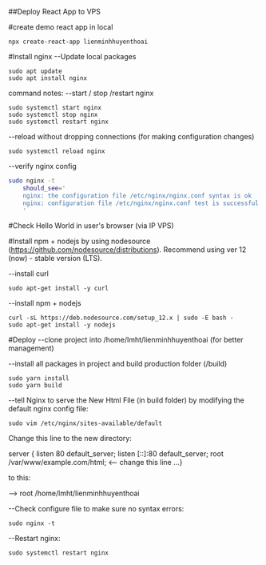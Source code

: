 ##Deploy React App to VPS

#create demo react app in local
```
npx create-react-app lienminhhuyenthoai
```

#Install nginx
--Update local packages 
```
sudo apt update
sudo apt install nginx
```

command notes: 
--start / stop /restart nginx
```
sudo systemctl start nginx
sudo systemctl stop nginx
sudo systemctl restart nginx
```

--reload without dropping connections (for making configuration changes)
```
sudo systemctl reload nginx
```

--verify nginx config
```bash
sudo nginx -t
    should_see='
    nginx: the configuration file /etc/nginx/nginx.conf syntax is ok
    nginx: configuration file /etc/nginx/nginx.conf test is successful
    '
```


#Check Hello World in user's browser (via IP VPS)

#Install npm + nodejs by using nodesource (https://github.com/nodesource/distributions).
Recommend using ver 12 (now) - stable version (LTS).

--install curl
```
sudo apt-get install -y curl
```

--install npm + nodejs 
```
curl -sL https://deb.nodesource.com/setup_12.x | sudo -E bash -
sudo apt-get install -y nodejs
```


#Deploy
--clone project into /home/lmht/lienminhhuyenthoai (for better management)

--install all packages in project and build production folder (/build)
```
sudo yarn install
sudo yarn build
```

--tell Nginx to serve the New Html File (in build folder) by modifying the default nginx config file:
```
sudo vim /etc/nginx/sites-available/default
```

Change this line to the new directory:

server {
	listen 80 default_server;
	listen [::]:80 default_server;
        root /var/www/example.com/html; <-- change this line
...}

to this: 

  --> root /home/lmht/lienminhhuyenthoai 

--Check configure file to make sure no syntax errors:
```
sudo nginx -t
```

--Restart nginx: 
```
sudo systemctl restart nginx
```
